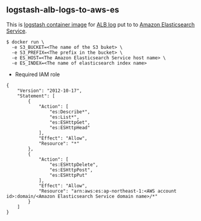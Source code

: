 ## logstash-alb-logs-to-aws-es

This is [logstash container image](https://www.elastic.co/guide/en/logstash/current/docker.html) for [ALB log](https://docs.aws.amazon.com/elasticloadbalancing/latest/application/load-balancer-access-logs.html) put to to [Amazon Elasticsearch Service](https://aws.amazon.com/elasticsearch-service/).


```
$ docker run \
  -e S3_BUCKET=<The name of the S3 buket> \
  -e S3_PREFIX=<The prefix in the bucket> \
  -e ES_HOST=<The Amazon Elasticsearch Service host name> \
  -e ES_INDEX=<The name of elasticsearch index name>
```

* Required IAM role

```
{
    "Version": "2012-10-17",
    "Statement": [
        {
            "Action": [
                "es:Describe*",
                "es:List*",
                "es:ESHttpGet",
                "es:ESHttpHead"
            ],
            "Effect": "Allow",
            "Resource": "*"
        },
        {
            "Action": [
                "es:ESHttpDelete",
                "es:ESHttpPost",
                "es:ESHttpPut"
            ],
            "Effect": "Allow",
            "Resource": "arn:aws:es:ap-northeast-1:<AWS account id>:domain/<Amazon Elasticsearch Service domain name>/*"
        }
    ]
}
```
